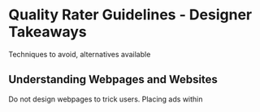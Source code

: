 # Quality Rater Guidelines - Designer Takeaways

Techniques to avoid, alternatives available

## Understanding Webpages and Websites

Do not design webpages to trick users. Placing ads within
